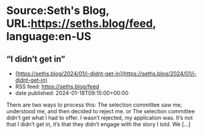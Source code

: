 # Source:Seth's Blog, URL:https://seths.blog/feed, language:en-US

## “I didn’t get in”
 - [https://seths.blog/2024/01/i-didnt-get-in](https://seths.blog/2024/01/i-didnt-get-in)
 - RSS feed: https://seths.blog/feed
 - date published: 2024-01-18T09:15:00+00:00

There are two ways to process this: The selection committee saw me, understood me, and then decided to reject me. or The selection committee didn&#8217;t get what I had to offer. I wasn&#8217;t rejected, my application was. It&#8217;s not that I didn&#8217;t get in, it&#8217;s that they didn&#8217;t engage with the story I told. We [&#8230;]

